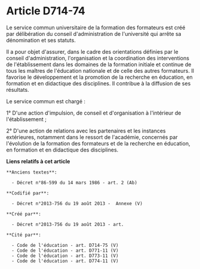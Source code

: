 # Article D714-74

Le service commun universitaire de la formation des formateurs est créé par délibération du conseil d'administration de
l'université qui arrête sa dénomination et ses statuts.

Il a pour objet d'assurer, dans le cadre des orientations définies par le conseil d'administration, l'organisation et la
coordination des interventions de l'établissement dans les domaines de la formation initiale et continue de tous les maîtres
de l'éducation nationale et de celle des autres formateurs. Il favorise le développement et la promotion de la recherche en
éducation, en formation et en didactique des disciplines. Il contribue à la diffusion de ses résultats.

Le service commun est chargé :

1° D'une action d'impulsion, de conseil et d'organisation à l'intérieur de l'établissement ;

2° D'une action de relations avec les partenaires et les instances extérieures, notamment dans le ressort de l'académie,
concernés par l'évolution de la formation des formateurs et de la recherche en éducation, en formation et en didactique des
disciplines.

**Liens relatifs à cet article**

	**Anciens textes**:

	  - Décret n°86-599 du 14 mars 1986 - art. 2 (Ab)

	**Codifié par**:

	  - Décret n°2013-756 du 19 août 2013 -  Annexe (V)

	**Créé par**:

	  - Décret n°2013-756 du 19 août 2013 - art.

	**Cité par**:

	  - Code de l'éducation - art. D714-75 (V)
	  - Code de l'éducation - art. D771-11 (V)
	  - Code de l'éducation - art. D773-11 (V)
	  - Code de l'éducation - art. D774-11 (V)
